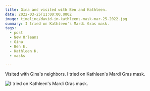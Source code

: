 ```yaml
---
title: Gina and visited with Ben and Kathleen.
date: 2022-03-25T11:00:00.000Z
image: timeline/david-in-kathleens-mask-mar-25-2022.jpg
summary: I tried on Kathleen's Mardi Gras mask.
tags:
  - post 
  - New Orleans
  - Gina
  - Ben E.
  - Kathleen K.
  - masks

---
```


Visited with Gina's neighbors. I tried on Kathleen's Mardi Gras mask.

![I tried on Kathleen's Mardi Gras mask.](/static/img/timeline/david-in-kathleens-mask-mar-25-2022.jpg)

